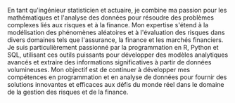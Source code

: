 En tant qu'ingénieur statisticien et actuaire, je combine ma passion pour les mathématiques et l'analyse des données pour résoudre des problèmes complexes liés aux risques et à la finance.
Mon expertise s'étend à la modélisation des phénomènes aléatoires et à l'évaluation des risques dans divers domaines tels que l'assurance, la finance et les marchés financiers. 
Je suis particulièrement passionné par la programmation en R, Python et SQL, utilisant ces outils puissants pour développer des modèles analytiques avancés et extraire des informations significatives à partir de données volumineuses. 
Mon objectif est de continuer à développer mes compétences en programmation et en analyse de données pour fournir des solutions innovantes et efficaces aux défis du monde réel dans le domaine de la gestion des risques et de la finance.

<!---
AntonioKODJO/AntonioKODJO is a ✨ special ✨ repository because its `README.md` (this file) appears on your GitHub profile.
You can click the Preview link to take a look at your changes.
--->
